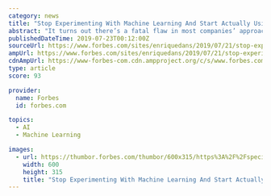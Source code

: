 ```yaml
---
category: news
title: "Stop Experimenting With Machine Learning And Start Actually Using It"
abstract: "It turns out there’s a fatal flaw in most companies’ approach to machine learning, the analytical tool of the future: 87% of projects do not get past the experiment phase and so never make it into production. Why do so many companies, presumably on the ..."
publishedDateTime: 2019-07-23T00:12:00Z
sourceUrl: https://www.forbes.com/sites/enriquedans/2019/07/21/stop-experimenting-with-machine-learning-and-start-actually-usingit/
ampUrl: https://www.forbes.com/sites/enriquedans/2019/07/21/stop-experimenting-with-machine-learning-and-start-actually-usingit/amp/
cdnAmpUrl: https://www-forbes-com.cdn.ampproject.org/c/s/www.forbes.com/sites/enriquedans/2019/07/21/stop-experimenting-with-machine-learning-and-start-actually-usingit/amp/
type: article
score: 93

provider:
  name: Forbes
  id: forbes.com

topics:
  - AI
  - Machine Learning

images:
  - url: https://thumbor.forbes.com/thumbor/600x315/https%3A%2F%2Fspecials-images.forbesimg.com%2Fimageserve%2F937138568%2F960x0.jpg
    width: 600
    height: 315
    title: "Stop Experimenting With Machine Learning And Start Actually Using It"
---
```

